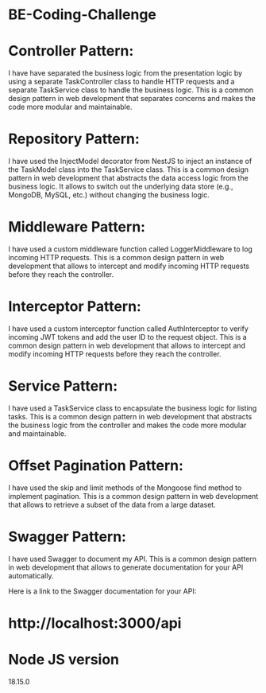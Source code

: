 # BE-Coding-Challenge

# Controller Pattern:

 I have have separated the business logic from the presentation logic by using a separate TaskController class to handle HTTP requests and a separate TaskService class to handle the business logic. This is a common design pattern in web development that separates concerns and makes the code more modular and maintainable.

# Repository Pattern: 
I have used the InjectModel decorator from NestJS to inject an instance of the TaskModel class into the TaskService class. This is a common design pattern in web development that abstracts the data access logic from the business logic. It allows to switch out the underlying data store (e.g., MongoDB, MySQL, etc.) without changing the business logic.

# Middleware Pattern: 

I have used a custom middleware function called LoggerMiddleware to log incoming HTTP requests. This is a common design pattern in web development that allows to intercept and modify incoming HTTP requests before they reach the controller.

# Interceptor Pattern: 

I have used a custom interceptor function called AuthInterceptor to verify incoming JWT tokens and add the user ID to the request object. This is a common design pattern in web development that allows to intercept and modify incoming HTTP requests before they reach the controller.

# Service Pattern: 

I have used a TaskService class to encapsulate the business logic for listing tasks. This is a common design pattern in web development that abstracts the business logic from the controller and makes the code more modular and maintainable.

# Offset Pagination Pattern: 

I have used the skip and limit methods of the Mongoose find method to implement pagination. This is a common design pattern in web development that allows to retrieve a subset of the data from a large dataset.

# Swagger Pattern: 

I have used Swagger to document my API. This is a common design pattern in web development that allows to generate documentation for your API automatically.

Here is a link to the Swagger documentation for your API:

# http://localhost:3000/api

# Node JS version
18.15.0
